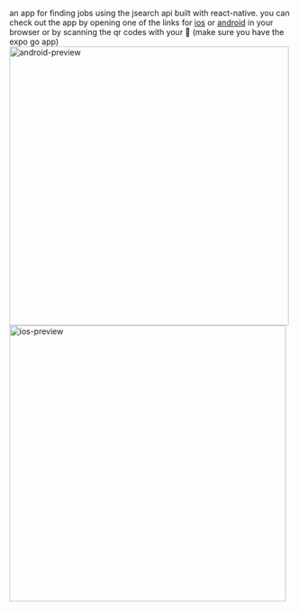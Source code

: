 an app for finding jobs using the jsearch api built with react-native. you can check out the app by opening one of the links for [ios](exp://u.expo.dev/update/129e218b-1f3c-4055-b7c4-6f02a0f0044f) or [android](exp://u.expo.dev/update/3f977753-5aaf-472f-bc2e-82943826d977) in your browser or by scanning the qr codes with your 📸  (make sure you have the expo go app) <img width="496" alt="android-preview" src="https://github.com/kouglas/job-app/assets/25935404/5afe2403-823b-485d-ad38-5d4a9df8cb9c">
<img width="491" alt="ios-preview" src="https://github.com/kouglas/job-app/assets/25935404/cc31dd84-a1c5-4e0a-995d-2a424430c331">
